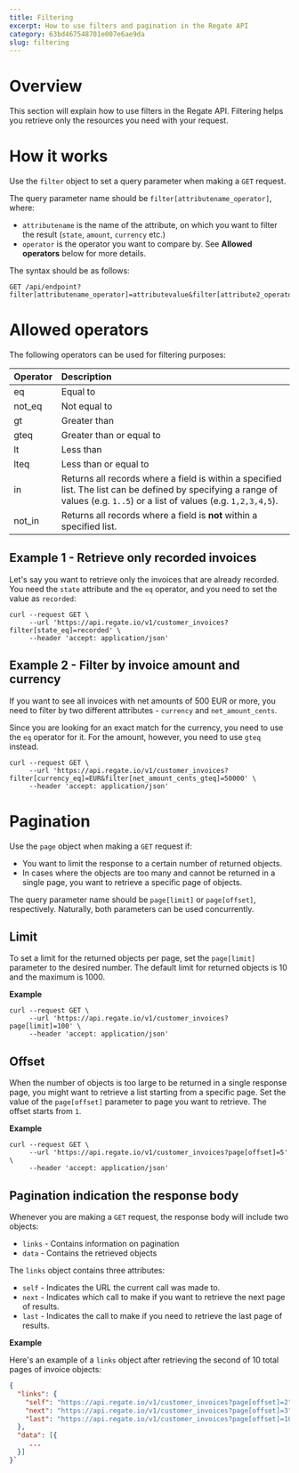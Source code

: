 ```yaml
---
title: Filtering
excerpt: How to use filters and pagination in the Regate API
category: 63bd467548701e007e6ae9da
slug: filtering
---
```


# Overview

This section will explain how to use filters in the Regate API. Filtering helps you retrieve only the resources you need with your request.

# How it works

Use the `filter` object to set a query parameter when making a `GET` request. 

The query parameter name should be `filter[attributename_operator]`, where:

- `attributename` is the name of the attribute, on which you want to filter the result (`state`, `amount`, `currency` etc.)
- `operator` is the operator you want to compare by. See **Allowed operators** below for more details.

The syntax should be as follows:

```shell
GET /api/endpoint?filter[attributename_operator]=attributevalue&filter[attribute2_operator2]=attribute2value
```

# Allowed operators

The following operators can be used for filtering purposes:

| Operator | Description                                                                                                                                                                 |
| :------- | :-------------------------------------------------------------------------------------------------------------------------------------------------------------------------- |
| eq       | Equal to                                                                                                                                                                    |
| not_eq   | Not equal to                                                                                                                                                                |
| gt       | Greater than                                                                                                                                                                |
| gteq     | Greater than or equal to                                                                                                                                                    |
| lt       | Less than                                                                                                                                                                   |
| lteq     | Less than or equal to                                                                                                                                                       |
| in       | Returns all records where a field is within a specified list. The list can be defined by specifying a range of values (e.g. `1..5`) or a list of values (e.g. `1,2,3,4,5`). |
| not_in   | Returns all records where a field is **not** within a specified list.                                                                                                       |

## Example 1 - Retrieve only recorded invoices

Let's say you want to retrieve only the invoices that are already recorded. You need the `state` attribute and the `eq` operator, and you need to set the value as `recorded`:

```shell
curl --request GET \
     --url 'https://api.regate.io/v1/customer_invoices?filter[state_eq]=recorded' \
     --header 'accept: application/json'
```

## Example 2 - Filter by invoice amount and currency

If you want to see all invoices with net amounts of 500 EUR or more, you need to filter by two different attributes - `currency` and `net_amount_cents`. 

Since you are looking for an exact match for the currency, you need to use the `eq` operator for it. For the amount, however, you need to use `gteq` instead.

```shell
curl --request GET \
     --url 'https://api.regate.io/v1/customer_invoices?filter[currency_eq]=EUR&filter[net_amount_cents_gteq]=50000' \
     --header 'accept: application/json'
```

# Pagination

Use the `page` object when making a `GET` request if:
- You want to limit the response to a certain number of returned objects.
- In cases where the objects are too many and cannot be returned in a single page, you want to retrieve a specific page of objects.

The query parameter name should be `page[limit]` or `page[offset]`, respectively. Naturally, both parameters can be used concurrently.

## Limit

To set a limit for the returned objects per page, set the `page[limit]` parameter to the desired number. The default limit for returned objects is 10 and the maximum is 1000.

**Example**

```shell
curl --request GET \
     --url 'https://api.regate.io/v1/customer_invoices?page[limit]=100' \
     --header 'accept: application/json'
```

## Offset

When the number of objects is too large to be returned in a single response page, you might want to retrieve a list starting from a specific page. Set the value of the `page[offset]` parameter to page you want to retrieve. The offset starts from `1`.

**Example**

```shell
curl --request GET \
     --url 'https://api.regate.io/v1/customer_invoices?page[offset]=5' \
     --header 'accept: application/json'
```

## Pagination indication the response body

Whenever you are making a `GET` request, the response body will include two objects:

- `links` - Contains information on pagination
- `data` - Contains the retrieved objects

The `links` object contains three attributes:

- `self` - Indicates the URL the current call was made to.
- `next` - Indicates which call to make if you want to retrieve the next page of results.
- `last` - Indicates the call to make if you need to retrieve the last page of results.

**Example**

Here's an example of a `links` object after retrieving the second of 10 total pages of invoice objects:

```json
{
  "links": {
    "self": "https://api.regate.io/v1/customer_invoices?page[offset]=2",
    "next": "https://api.regate.io/v1/customer_invoices?page[offset]=3",
    "last": "https://api.regate.io/v1/customer_invoices?page[offset]=10"
  },
  "data": [{
     ...
  }]
}`